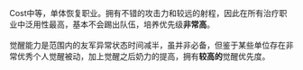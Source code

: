 Cost中等，单体恢复职业。拥有不错的攻击力和较远的射程，因此在所有治疗职业中泛用性最高，基本不会踢出队伍，培养优先级**非常高**。<br /><br />
觉醒能力是范围内的友军异常状态时间减半，虽并非必备，但鉴于某些单位存在非常优秀个人觉醒被动，加上觉醒之后奶力的提高，拥有**较高的**觉醒优先度。

